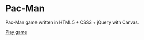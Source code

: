 # Pac-Man
Pac-Man game written in HTML5 + CSS3 + jQuery with Canvas. 

<a href="https://f3rym.github.io/pacman_pages/">Play game</a>
